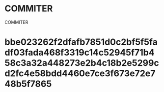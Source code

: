 # COMMITER
COMMITER






# bbe023262f2dfafb7851d0c2bf5f5fadf03fada468f3319c14c52945f71b458c3a32a448273e2b4c18b2e5299cd2fc4e58bdd4460e7ce3f673e72e748b5f7865
